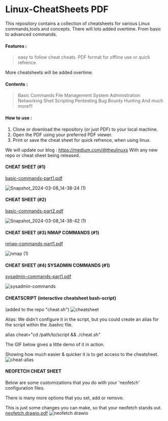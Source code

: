 # Linux-CheatSheets PDF
This repository contains a collection of cheatsheets for various Linux commands,tools and concepts.
There will lots added overtime. From basic to advanced commands.

#### Features :
> easy to follow cheat cheats.
> PDF format for offline use or quick refrence.

More cheatsheets will be added overtime. 

#### Contents :
> Basic Commands
> File Management
> System Administration
> Networking
> Shell Scripting
> Pentesting
> Bug Bounty Hunting
> And much more!!!

#### How to use :
1. Clone or download the repository (or just PDF) to your local machine.
2. Open the PDF using your preferred PDF viewer.
3. Print or save the cheat sheet for quick refrence, when using linux.

We will update our blog : https://medium.com/@theulinuxs 
With any new repo or cheat sheet being released.
 
#### CHEAT SHEET (#1)
[basic-commands-part1.pdf](https://github.com/the-universal-linux-society/Linux-CheatSheets/files/14539639/basic-commands-part1.pdf)

![Snapshot_2024-03-08_14-38-24 (1)](https://github.com/the-universal-linux-society/Linux-CheatSheets/assets/161962528/0ff1789e-a981-41b0-8ab9-60f66ca83dff)


#### CHEAT SHEET (#2)
[basic-commands-part2.pdf](https://github.com/the-universal-linux-society/Linux-CheatSheets/files/14539662/basic-commands-part2.pdf)

![Snapshot_2024-03-08_14-38-42 (1)](https://github.com/the-universal-linux-society/Linux-CheatSheets/assets/161962528/b1af9af3-cb3d-472c-9e18-4781b0e7a3ae)

#### CHEAT SHEET (#3) NMAP COMMANDS (#1)
[nmap-commands-part1.pdf](https://github.com/the-universal-linux-society/Linux-CheatSheets/files/14587974/nmap-commands-part1.pdf)

![nmap (1)](https://github.com/the-universal-linux-society/Linux-CheatSheets/assets/161962528/1ddd43fb-2d50-477d-908c-50f31c863d2f)

#### CHEAT SHEET (#4) SYSADMIN COMMANDS (#1)
[sysadmin-commands-part1.pdf](https://github.com/the-universal-linux-society/Linux-CheatSheets/files/14775036/sysadmin-commands-part1.pdf)

![sysadmin-commands](https://github.com/the-universal-linux-society/Linux-CheatSheets/assets/161962528/b786f2ce-5cd0-499d-8f30-df80ff9f0c16)

#### CHEATSCRIPT (interactive cheatsheet bash-script)
(added to the repo "cheat.sh")
![cheatsheet](https://github.com/the-universal-linux-society/Linux-CheatSheets/assets/161962528/c87ffda6-bd01-4e8a-8d52-14a561dfe883)

Alias:
We didn't configure it in the script, but you could create an alias for the script within the .bashrc file.

alias cheat="cd /path/to/script && ./cheat.sh"

The GIF below gives a little demo of it in action.

Showing how much easier & quicker it is to get access to the cheatsheet.
![cheat-alias](https://github.com/the-universal-linux-society/Linux-CheatSheets/assets/161962528/4a8ef3d5-88c1-4d2e-ae57-a8c016af7483)

#### NEOFETCH CHEAT SHEET 
Below are some customizations that you do with your 'neofetch' configuration files.

There is many more options that you set, add or remove. 

This is just some changes you can make, so that your neofetch stands out.
[neofetch.drawio.pdf](https://github.com/the-universal-linux-society/Linux-CheatSheets/files/14825372/neofetch.drawio.pdf)
![neofetch drawio](https://github.com/the-universal-linux-society/Linux-CheatSheets/assets/161962528/fc3bd9f1-8fa7-417b-af47-5faf3cc3cc76)

